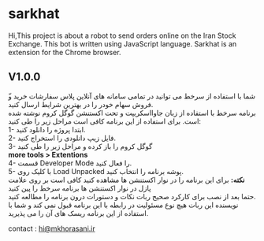 # sarkhat
Hi,This project is about a robot to send orders online on the Iran Stock Exchange. This bot is written using JavaScript language. Sarkhat is an extension for the Chrome browser.


<h2>V1.0.0</h2>


ّشما با استفاده از سرخط می توانید در تمامی سامانه های آنلاین پلاس سفارشات خرید و فروش سهام خودر را در بهترین شرایط ارسال کنید.
<br>
برنامه سرخط با استفاده از زبان جاوااسکریپت و تحت اکستنشن گوگل کروم نوشته شده است. برای استفاده از این برنامه کافی است مراحل زیر را طی کنید:
<br>
1- ابتدا پروژه را دانلود کنید.
<br>
2- فایل زیپ دانلودی را استخراج کنید.
<br>
3- گوگل کروم را باز کرده و مراحل زیر را طی کنید
<br>
  <strong>more tools > Extentions </strong>
<br>
4- قسمت Developer Mode را فعال کنید.
<br>
5- با کلیک روی Load Unpacked پوشه برنامه را انتخاب کنید.
<br>
<strong>نکته:</strong> برای این برنامه را در نوار اکستنشن ها مشاهده کنید کافی است بر روی علامت پازل در نوار اکستنشن ها برنامه سرخط را پین کنید
<br>
حتما بعد از نصب برای کارکرد صحیح ربات نکات و دستورات درون برنامه را مطالعه کنید.
<br>
نویسنده این ربات هیچ نوع مسئولیت در رابطه با این برنامه قبول نمی کند و شما با استفاده از این برنامه ریسک های آن را می پذیرید.
<br>

contact : hi@mkhorasani.ir

